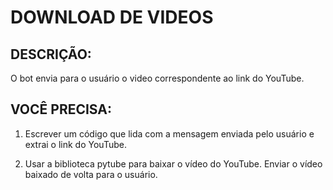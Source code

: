 # DOWNLOAD DE VIDEOS
## DESCRIÇÃO:
O bot envia para o usuário o video correspondente ao link do YouTube.

## VOCÊ PRECISA:
1. Escrever um código que lida com a mensagem enviada pelo usuário e extrai o link do YouTube.

2. Usar a biblioteca pytube para baixar o vídeo do YouTube.
Enviar o vídeo baixado de volta para o usuário.